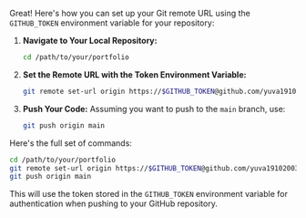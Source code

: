 Great! Here's how you can set up your Git remote URL using the `GITHUB_TOKEN` environment variable for your repository:

1. **Navigate to Your Local Repository:**
   ```sh
   cd /path/to/your/portfolio
   ```

2. **Set the Remote URL with the Token Environment Variable:**
   ```sh
   git remote set-url origin https://$GITHUB_TOKEN@github.com/yuva19102003/portfolio.git
   ```

3. **Push Your Code:**
   Assuming you want to push to the `main` branch, use:
   ```sh
   git push origin main
   ```

Here's the full set of commands:

```sh
cd /path/to/your/portfolio
git remote set-url origin https://$GITHUB_TOKEN@github.com/yuva19102003/portfolio.git
git push origin main
```

This will use the token stored in the `GITHUB_TOKEN` environment variable for authentication when pushing to your GitHub repository.
